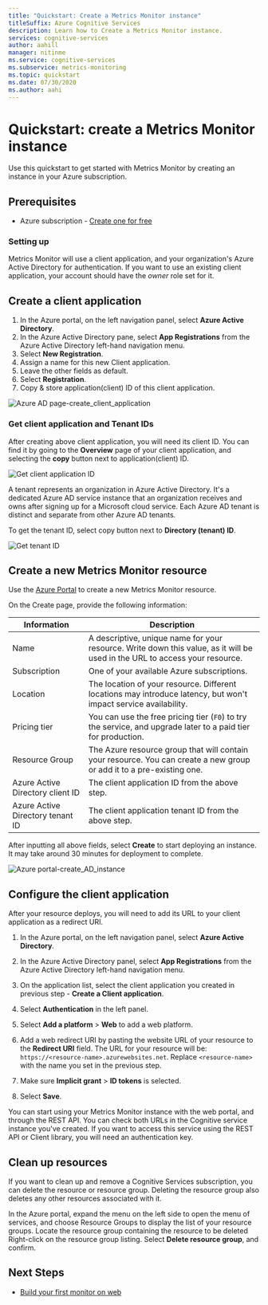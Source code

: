 ```yaml
---
title: "Quickstart: Create a Metrics Monitor instance" 
titleSuffix: Azure Cognitive Services
description: Learn how to Create a Metrics Monitor instance. 
services: cognitive-services
author: aahill
manager: nitinme
ms.service: cognitive-services
ms.subservice: metrics-monitoring
ms.topic: quickstart
ms.date: 07/30/2020
ms.author: aahi
---
```


# Quickstart: create a Metrics Monitor instance

Use this quickstart to get started with Metrics Monitor by creating an instance in your Azure subscription.

## Prerequisites

* Azure subscription - [Create one for free](https://azure.microsoft.com/free/cognitive-services/)

### Setting up

Metrics Monitor will use a client application, and your organization's Azure Active Directory for authentication. If you want to use an existing client application, your account should have the *owner* role set for it.

## Create a client application

1. In the Azure portal, on the left navigation panel, select **Azure Active Directory**.
2. In the Azure Active Directory pane, select **App Registrations** from the Azure Active Directory left-hand navigation menu.
3. Select **New Registration**.
4. Assign a name for this new Client application.
5. Leave the other fields as default.
6. Select **Registration**.
7. Copy & store application(client) ID of this client application.

![Azure AD page-create_client_application](../media/create-client.png "Azure AD page-create client application")

### Get client application and Tenant IDs

After creating above client application, you will need its client ID. You can find it by going to the **Overview** page of your client application, and selecting the  **copy** button next to application(client) ID.

   ![Get client application ID](../media/client-id.png "Get Azure Active Directory client application ID")

A tenant represents an organization in Azure Active Directory. It's a dedicated Azure AD service instance that an organization receives and owns after signing up for a Microsoft cloud service. Each Azure AD tenant is distinct and separate from other Azure AD tenants.

To get the tenant ID, select copy button next to **Directory (tenant) ID**.

   ![Get tenant ID](../media/tenant-id.png "Get Azure Active Directory tenant ID")

## Create a new Metrics Monitor resource

Use the [Azure Portal](https://aka.ms/newgualala) to create a new Metrics Monitor resource.

On the Create page, provide the following information:


| Information  | Description  |
|---------|---------|
|Name     | A descriptive, unique name for your resource. Write down this value, as it will be used in the URL to access your resource.        |
|Subscription     | One of your available Azure subscriptions.        |
|Location     | The location of your resource. Different locations may introduce latency, but won't impact service availability.        |
|Pricing tier     | You can use the free pricing tier (`F0`) to try the service, and upgrade later to a paid tier for production.       |
|Resource Group     | The Azure resource group that will contain your resource. You can create a new group or add it to a pre-existing one.        |
|Azure Active Directory client ID     | The client application ID from the above step.         |
|Azure Active Directory tenant ID     | The client application tenant ID from the above step.         |

After inputting all above fields, select **Create** to start deploying an instance. It may take around 30 minutes for deployment to complete.

![Azure portal-create_AD_instance](../media/create-instance.png "Azure portal-create instance")

## Configure the client application

After your resource deploys, you will need to add its URL to your client application as a redirect URI.

1. In the Azure portal, on the left navigation panel, select **Azure Active Directory**.
2. In the Azure Active Directory panel, select **App Registrations** from the Azure Active Directory left-hand navigation menu.
3. On the application list, select the client application you created in previous step - **Create a Client application**.
4. Select **Authentication** in the left panel.
5. Select **Add a platform** > **Web** to add a web platform.

6. Add a web redirect URI by pasting the website URL of your resource to the **Redirect URI**  field.
   The URL for your resource will be: `https://<resource-name>.azurewebsites.net`. Replace `<resource-name>` with the name you set in the previous step.
7. Make sure **Implicit grant** > **ID tokens** is selected.
8. Select **Save**.

You can start using your Metrics Monitor instance with the web portal, and through the REST API. You can check both URLs in the Cognitive service instance you've created.
If you want to access this service using the REST API or Client library, you will need an authentication key.

## Clean up resources

If you want to clean up and remove a Cognitive Services subscription, you can delete the resource or resource group. Deleting the resource group also deletes any other resources associated with it.

In the Azure portal, expand the menu on the left side to open the menu of services, and choose Resource Groups to display the list of your resource groups.
Locate the resource group containing the resource to be deleted
Right-click on the resource group listing. Select **Delete resource group**, and confirm.

## Next Steps

- [Build your first monitor on web](build-first-monitor.md)
